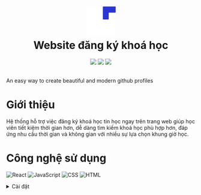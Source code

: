 <div align="center">
 <h1> <img src="./public/logo-white-dev-icon.png" width="80px"><br/>Website đăng ký khoá học</h1>
 <img src="https://img.shields.io/npm/v/npm?style=normal"/>
 <img src="https://img.shields.io/badge/License-GPL%20v3-brightgreen?style=normal"/>
 <img src="https://img.shields.io/github/languages/code-size/VishwaGauravIn/github-profile-readme-maker?logo=github&style=normal"/>
</div>
<br/>

An easy way to create beautiful and modern github profiles

# Giới thiệu

Hệ thống hỗ trợ việc đăng ký khoá học tin học ngay trên trang web giúp học viên tiết kiệm thời gian hơn, dễ dàng tìm kiếm khoá học phù hợp hơn, đáp ứng nhu cầu thời gian và không gian với nhiều sự lựa chọn khung giờ học.

# Công nghệ sử dụng

![React](https://img.shields.io/badge/react-%2320232a.svg?style=for-the-badge&logo=react&logoColor=%2361DAFB)
![JavaScript](https://img.shields.io/badge/javascript-%23323330.svg?style=for-the-badge&logo=javascript&logoColor=%23F7DF1E)
![CSS](https://img.shields.io/badge/css-%231572B6.svg?style=for-the-badge&logo=css3&logoColor=white)
![HTML](https://img.shields.io/badge/html-%23E34F26.svg?style=for-the-badge&logo=html5&logoColor=white)

<details>
<summary>
  Cài đặt
</summary>

## Bắt đầu

Đầu tiên, cài đặt node module:

```bash
npm install
```

## Chạy dự án

Trong thư mục dự án, bạn có thể chạy:

```bash
npm start
```

Chạy ứng dụng ở môi trường local.\
Open [http://localhost:3000](http://localhost:3000) để xem nó trong trình duyệt của bạn.

## Deploy dự án

```bash
npm run build
```

Xây dựng ứng dụng cho môi trường production vào thư mục `build`.\
Nó kết hợp chính xác React cho môi trường production và tối ưu hóa bản dựng để có hiệu suất tốt nhất.

</details>
